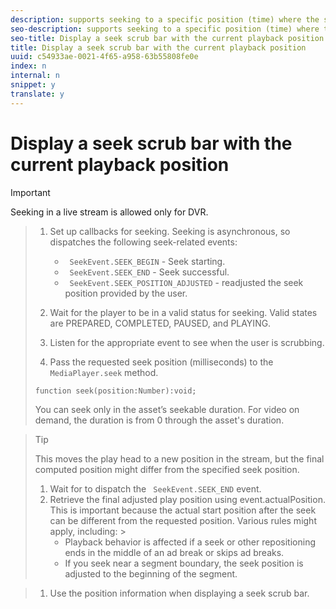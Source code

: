 ```yaml
---
description: supports seeking to a specific position (time) where the stream is a sliding-window playlist, in both video on demand (VOD) and live streams.
seo-description: supports seeking to a specific position (time) where the stream is a sliding-window playlist, in both video on demand (VOD) and live streams.
seo-title: Display a seek scrub bar with the current playback position
title: Display a seek scrub bar with the current playback position
uuid: c54933ae-0021-4f65-a958-63b55808fe0e
index: n
internal: n
snippet: y
translate: y
---
```


# Display a seek scrub bar with the current playback position


>[!IMPORTANT]
>
>Seeking in a live stream is allowed only for DVR.


>1. Set up callbacks for seeking.
>       Seeking is asynchronous, so  <!-- PH element: phrases/primetime-sdk-name --> dispatches the following seek-related events:
>    
>    * ` SeekEvent.SEEK_BEGIN` - Seek starting.
>    * ` SeekEvent.SEEK_END` - Seek successful.
>    * ` SeekEvent.SEEK_POSITION_ADJUSTED` -  <!-- PH element: phrases/primetime-sdk-name --> readjusted the seek position provided by the user.
>    
>1. Wait for the player to be in a valid status for seeking.
>   Valid states are PREPARED, COMPLETED, PAUSED, and PLAYING.
>
>1. Listen for the appropriate event to see when the user is scrubbing.
>1. Pass the requested seek position (milliseconds) to the ` MediaPlayer.seek` method.
>
>   ```
>   function seek(position:Number):void;
>   ```
>   You can seek only in the asset’s seekable duration. For video on demand, the duration is from 0 through the asset's duration.

>   >[!TIP]
>   >
>   >This moves the play head to a new position in the stream, but the final computed position might differ from the specified seek position.
>
>1. Wait for  <!-- PH element: phrases/primetime-sdk-name --> to dispatch the ` SeekEvent.SEEK_END` event.
>1. Retrieve the final adjusted play position using event.actualPosition.
>       This is important because the actual start position after the seek can be different from the requested position. Various rules might apply, including: >    
>    * Playback behavior is affected if a seek or other repositioning ends in the middle of an ad break or skips ad breaks.
>    * If you seek near a segment boundary, the seek position is adjusted to the beginning of the segment.

>    
>1. Use the position information when displaying a seek scrub bar.
